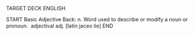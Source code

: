 TARGET DECK
ENGLISH

START
Basic
Adjective
Back: n. Word used to describe or modify a noun or pronoun.  adjectival adj. [latin jaceo lie]
END
